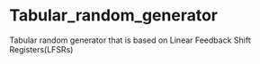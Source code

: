 # Tabular_random_generator
Tabular random generator that is based on Linear Feedback Shift Registers(LFSRs)
